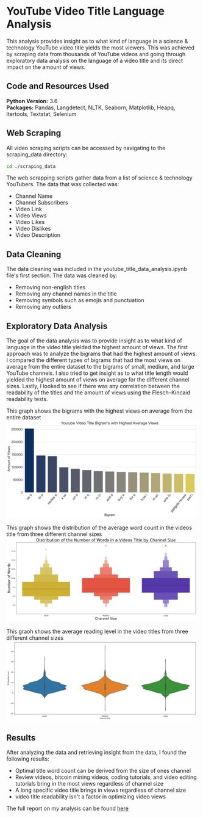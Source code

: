 # YouTube Video Title Language Analysis
This analysis provides insight as to what kind of language in a science & technology YouTube video title yields the most viewers. This was achieved by scraping data from thousands of YouTube videos and going through exploratory data analysis on the language of a video title and its direct impact on the amount of views.

## Code and Resources Used
**Python Version:** 3.6 <br>
**Packages:** Pandas, Langdetect, NLTK, Seaborn, Matplotlib, Heapq, Itertools, Textstat, Selenium

## Web Scraping
All video scraping scripts can be accessed by navigating to the scraping_data directory:
```bash
cd ./scraping_data
```

The web scrapping scripts gather data from a list of science & technology YouTubers. The data that was collected was:
- Channel Name
- Channel Subscribers
- Video Link
- Video Views
- Video Likes
- Video Dislikes
- Video Description

## Data Cleaning
The data cleaning was included in the youtube_title_data_analysis.ipynb file's first section. The data was cleaned by:
- Removing non-english titles
- Removing any channel names in the title
- Removing symbols such as emojis and punctuation
- Removing any outliers

## Exploratory Data Analysis
The goal of the data analysis was to provide insight as to what kind of language in the video title yielded the highest amount of views. The first approach was to analyze the bigrams that had the highest amount of views. I compared the different types of bigrams that had the most views on average from the entire dataset to the bigrams of small, medium, and large YouTube channels. I also tried to get insight as to what title length would yielded the highest amount of views on average for the different channel sizes. Lastly, I looked to see if there was any correlation between the readability of the titles and the amount of views using the Flesch–Kincaid readability tests.

This graph shows the bigrams with the highest views on average from the entire dataset
<img src="images/bigrams_all.png" alt="bigrams" width="500"/>

This graph shows the distribution of the average word count in the videos title from three different channel sizes
<img src="images/dist_title_word.png" alt="bigrams" width="500"/>

This graoh shows the average reading level in the video titles from three different channel sizes
<img src="images/read.png" alt="bigrams" width="500"/>

## Results
After analyzing the data and retrieving insight from the data, I found the following results:
- Optimal title word count can be derived from the size of ones channel
- Review videos, bitcoin mining videos, coding tutorials, and video editing tutorials bring in the most views regardless of channel size
- A long specific video title brings in views regardless of channel size
- video title readability isn't a factor in optimizing video views

The full report on my analysis can be found [here](https://github.com/HectorENevarez/YT-Title-Analysis/blob/main/Report.pdf)
